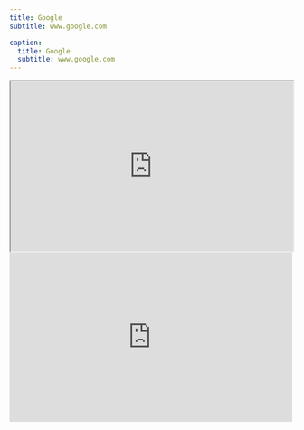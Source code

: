 ```yaml
---
title: Google
subtitle: www.google.com

caption:
  title: Google
  subtitle: www.google.com
---
```


<iframe referrerpolicy="no-referrer-when-downgrade" src="https://web.archive.org/web/www.google.com.tw" style="width:500px; height: 300px;">_</iframe>
<embed src="https://web.archive.org/web/www.google.com.tw" style="width:500px; height: 300px;">
